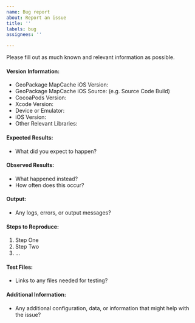 ```yaml
---
name: Bug report
about: Report an issue
title: ''
labels: bug
assignees: ''

---
```


Please fill out as much known and relevant information as possible.

#### Version Information:

  * GeoPackage MapCache iOS Version:
  * GeoPackage MapCache iOS Source: (e.g. Source Code Build)
  * CocoaPods Version:
  * Xcode Version:
  * Device or Emulator:
  * iOS Version:
  * Other Relevant Libraries:

#### Expected Results:

  * What did you expect to happen?

#### Observed Results:

  * What happened instead?
  * How often does this occur?

#### Output:

  * Any logs, errors, or output messages?

#### Steps to Reproduce:

  1. Step One
  2. Step Two
  3. ...

#### Test Files:

  * Links to any files needed for testing?

#### Additional Information:

  * Any additional configuration, data, or information that might help with the issue?
